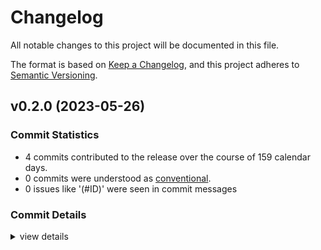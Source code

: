 # Changelog

All notable changes to this project will be documented in this file.

The format is based on [Keep a Changelog](https://keepachangelog.com/en/1.0.0/),
and this project adheres to [Semantic Versioning](https://semver.org/spec/v2.0.0.html).

## v0.2.0 (2023-05-26)

### Commit Statistics

<csr-read-only-do-not-edit/>

 - 4 commits contributed to the release over the course of 159 calendar days.
 - 0 commits were understood as [conventional](https://www.conventionalcommits.org).
 - 0 issues like '(#ID)' were seen in commit messages

### Commit Details

<csr-read-only-do-not-edit/>

<details><summary>view details</summary>

 * **Uncategorized**
    - Adjusting changelogs prior to release of util v0.2.0, github v0.2.0, sourcegraph v0.1.0, stats v0.1.0, tldr v0.2.0, toolkit v0.2.0 ([`dc9d469`](https://github.com/kjuulh/toolkit/commit/dc9d469f9a3ad3ca8b49e10b1565d4bf9d382f66))
    - Adjusting changelogs prior to release of util v0.2.0, github v0.2.0, sourcegraph v0.1.0, stats v0.1.0, tldr v0.2.0, toolkit v0.2.0, safety bump 5 crates ([`d56b001`](https://github.com/kjuulh/toolkit/commit/d56b0014904599dacf9793a35dbcc62d2eea0c0c))
    - with fuzzy-clone ([`27f63cc`](https://github.com/kjuulh/toolkit/commit/27f63cc1f9b8df25e839069342dc4524bac18d0d))
    - add tldr and base ([`6dc747f`](https://github.com/kjuulh/toolkit/commit/6dc747f8b0518802045cb8cc5347169e5632668f))
</details>

